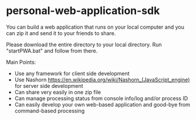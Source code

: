 # personal-web-application-sdk
You can build a web application that runs on your local computer and you can zip it and send it to your friends to share.

Please download the entire directory to your local directory.
Run "startPWA.bat" and follow from there.

Main Points:
- Use any framework for client side development
- Use Nashorn https://en.wikipedia.org/wiki/Nashorn_(JavaScript_engine) for server side development
- Can share very easily in one zip file
- Can manage processing status from console info/log and/or process ID
- Can easily develop your own web-based application and good-bye from command-based processing
